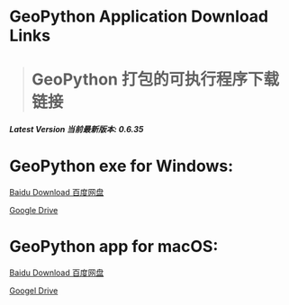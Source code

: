 # GeoPython Application Download Links
># GeoPython 打包的可执行程序下载链接

##### Latest Version 当前最新版本: 0.6.35

# GeoPython exe for Windows:
[Baidu Download 百度网盘](http://pan.baidu.com/s/1hrDQoxI)

[Google Drive](https://drive.google.com/open?id=1DqO8Q4g9OuO7B8YbAFrQ_RH2_n3Fh1pT)




# GeoPython app for macOS:
[Baidu Download 百度网盘](http://pan.baidu.com/s/1o8ec3B8)

[Googel Drive](https://drive.google.com/open?id=1FYiGJsa342fT2ePqR-3bLzz8D3sbw7iI)